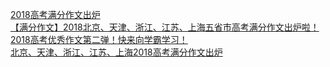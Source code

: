  
[2018高考满分作文出炉](http://www.dianyue.me/archives/069/0odbj08v6xmoas1g/)  
[【满分作文】2018北京、天津、浙江、江苏、上海五省市高考满分作文出炉啦！](http://www.dianyue.me/archives/210/jp25jcnq8joeaqny/)  
[2018高考优秀作文第二弹！快来向学霸学习！](http://www.dianyue.me/archives/819/8matbo4ebj5af7i0/)  
[北京、天津、浙江、江苏、上海2018高考满分作文出炉](http://www.dianyue.me/archives/708/hnwyoawd0exus3xr/)